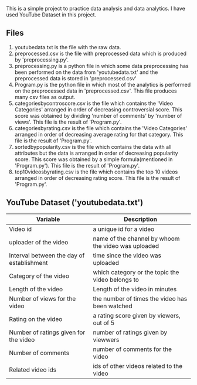 This is a simple project to practice data analysis and data analytics. I have used YouTube Dataset in this project. 

## Files
1. youtubedata.txt is the file with the raw data.
2. preprocessed.csv is the file with preprocessed data which is produced by 'preprocessing.py'.
3. preprocessing.py is a python file in which some data preprocessing has been performed on the data from 'youtubedata.txt' and the preprocessed data is stored in 'preprocessed.csv'
4. Program.py is the python file in which most of the analytics is performed on the preprocessed data in 'preprocessed.csv'. This file produces many csv files as output.
5. categoriesbycontroscore.csv is the file which contains the 'Video Categories' arranged in order of decreasing controversial score. This score was obtained by dividing 'number of comments' by 'number of views'. This file is the result of 'Program.py'.
6. categoriesbyrating.csv is the file which contains the 'Video Categories' arranged in order of decreasing average rating for that category. This file is the result of 'Program.py'.
7. sortedbypopularity.csv is the file which contains the data with all attributes but the data is arranged in order of decreasing popularity score. This score was obtained by a simple formula(mentioned in 'Program.py'). This file is the result of 'Program.py'.
8. top10videosbyrating.csv is the file which contains the top 10 videos arranged in order of decreasing rating score. This file is the result of 'Program.py'.


## YouTube Dataset ('youtubedata.txt')

Variable | Description
----------|--------------
Video id | a unique id for a video
uploader of the video | name of the channel by whoom the video was uploaded
Interval between the day of establishment | time since the video was uploaded
Category of the video | which category or the topic the video belongs to
Length of the video | Length of the video in minutes
Number of views for the video | the number of times the video has been watched
Rating on the video | a rating score given by viewers, out of 5
Number of ratings given for the video | number of ratings given by viewwers
Number of comments | number of comments for the video
Related video ids | ids of other videos related to the video								
